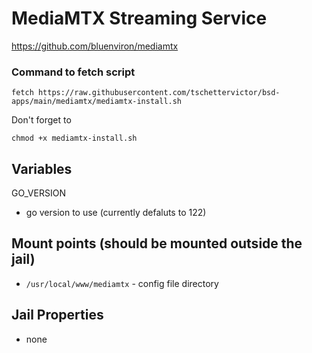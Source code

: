 # MediaMTX Streaming Service
https://github.com/bluenviron/mediamtx

### Command to fetch script
```
fetch https://raw.githubusercontent.com/tschettervictor/bsd-apps/main/mediamtx/mediamtx-install.sh
```

Don't forget to
```
chmod +x mediamtx-install.sh
```

## Variables

GO_VERSION
  - go version to use (currently defaluts to 122)

## Mount points (should be mounted outside the jail)
  - `/usr/local/www/mediamtx` - config file directory


## Jail Properties
  - none
